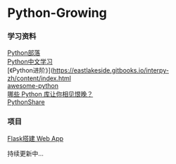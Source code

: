 # Python-Growing


### 学习资料     
[Python部落](http://python.freelycode.com/)                   
[Python中文学习](http://www.pythondoc.com/)              
[《Python进阶》](https://eastlakeside.gitbooks.io/interpy-zh/content/index.html       
[awesome-python](https://github.com/vinta/awesome-python)        
[哪些 Python 库让你相见恨晚？](https://www.zhihu.com/question/24590883/answer/89226375?hmsr=toutiao.io&utm_medium=toutiao.io&utm_source=toutiao.io)            
[PythonShare](https://github.com/Yixiaohan/codeparkshare)          

### 项目
[Flask搭建 Web App](https://github.com/leopardpan/Python-Growing/tree/master/Flask)


持续更新中...